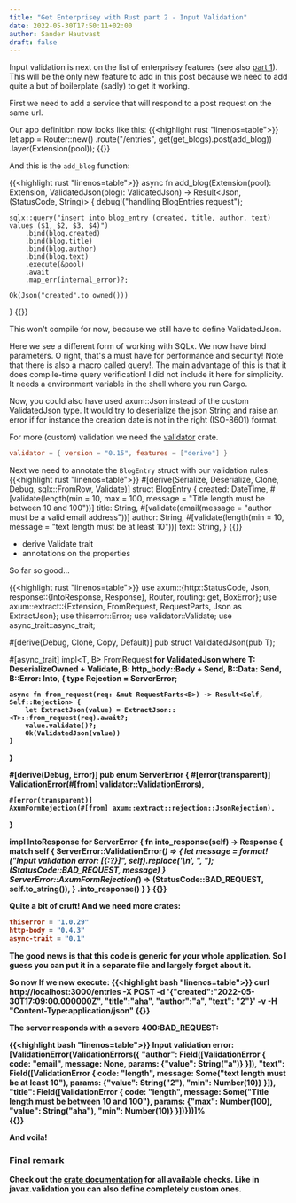 ```yaml
---
title: "Get Enterprisey with Rust part 2 - Input Validation"
date: 2022-05-30T17:50:11+02:00
author: Sander Hautvast
draft: false
---
```

Input validation is next on the list of enterprisey features (see also [part 1](/enterprisey)). This will be the only new feature to add in this post because we need to add quite a but of boilerplate (sadly) to get it working.

First we need to add a service that will respond to a post request on the same url. 

Our app definition now looks like this:
{{<highlight rust "linenos=table">}}
let app = Router::new()
        .route("/entries", get(get_blogs).post(add_blog))
        .layer(Extension(pool));
{{</highlight>}}

And this is the ```add_blog``` function:

{{<highlight rust "linenos=table">}}
async fn add_blog(Extension(pool): Extension<PgPool>, ValidatedJson(blog): ValidatedJson<BlogEntry>) -> Result<Json<String>, (StatusCode, String)> {
    debug!("handling BlogEntries request");

    sqlx::query("insert into blog_entry (created, title, author, text) values ($1, $2, $3, $4)")
        .bind(blog.created)
        .bind(blog.title)
        .bind(blog.author)
        .bind(blog.text)
        .execute(&pool)
        .await
        .map_err(internal_error)?;

    Ok(Json("created".to_owned()))
}
{{</highlight>}}

This won't compile for now, because we still have to define ValidatedJson.

Here we see a different form of working with SQLx. We now have bind parameters. O right, that's a must have for performance and security! Note that there is also a macro called query!. The main advantage of this is that it does compile-time query verification! I did not include it here for simplicity. It needs a environment variable in the shell where you run Cargo.

Now, you could also have used axum::Json instead of the custom ValidatedJson type. It would try to deserialize the json String and raise an error if for instance the creation date is not in the right (ISO-8601) format. 

For more (custom) validation we need the [validator](https://crates.io/crates/validator) crate.
```Cargo.toml
validator = { version = "0.15", features = ["derive"] }
```

Next we need to annotate the ```BlogEntry``` struct with our validation rules:
{{<highlight rust "linenos=table">}}
#[derive(Serialize, Deserialize, Clone, Debug, sqlx::FromRow, Validate)]
struct BlogEntry {
    created: DateTime<Utc>,
    #[validate(length(min = 10, max = 100, message = "Title length must be between 10 and 100"))]
    title: String,
    #[validate(email(message = "author must be a valid email address"))]
    author: String,
    #[validate(length(min = 10, message = "text length must be at least 10"))]
    text: String,
}
{{</highlight>}}

* derive Validate trait
* annotations on the properties

So far so good...

{{<highlight rust "linenos=table">}}
use axum::{http::StatusCode, Json, response::{IntoResponse, Response}, Router, routing::get, BoxError};
use axum::extract::{Extension, FromRequest, RequestParts, Json as ExtractJson};
use thiserror::Error;
use validator::Validate;
use async_trait::async_trait;

#[derive(Debug, Clone, Copy, Default)]
pub struct ValidatedJson<T>(pub T);

#[async_trait]
impl<T, B> FromRequest<B> for ValidatedJson<T>
    where
        T: DeserializeOwned + Validate,
        B: http_body::Body + Send,
        B::Data: Send,
        B::Error: Into<BoxError>,
{
    type Rejection = ServerError;

    async fn from_request(req: &mut RequestParts<B>) -> Result<Self, Self::Rejection> {
        let ExtractJson(value) = ExtractJson::<T>::from_request(req).await?;
        value.validate()?;
        Ok(ValidatedJson(value))
    }
}

#[derive(Debug, Error)]
pub enum ServerError {
    #[error(transparent)]
    ValidationError(#[from] validator::ValidationErrors),

    #[error(transparent)]
    AxumFormRejection(#[from] axum::extract::rejection::JsonRejection),
}

impl IntoResponse for ServerError {
    fn into_response(self) -> Response {
        match self {
            ServerError::ValidationError(_) => {
                let message = format!("Input validation error: [{:?}]", self).replace('\n', ", ");
                (StatusCode::BAD_REQUEST, message)
            }
            ServerError::AxumFormRejection(_) => (StatusCode::BAD_REQUEST, self.to_string()),
        }
            .into_response()
    }
}
{{</highlight>}}

Quite a bit of cruft! And we need more crates:
```Cargo.toml
thiserror = "1.0.29"
http-body = "0.4.3"
async-trait = "0.1"
```

The good news is that this code is generic for your whole application. So I guess you can put it in a separate file and largely forget about it.

So now If we now execute:
{{<highlight bash "linenos=table">}}
curl http://localhost:3000/entries -X POST -d '{"created":"2022-05-30T17:09:00.000000Z", "title":"aha", "author":"a", "text": "2"}' -v -H "Content-Type:application/json"
{{</highlight>}}

The server responds with a severe 400:BAD_REQUEST:

{{<highlight bash "linenos=table">}}
Input validation error: [ValidationError(ValidationErrors({
    "author": Field([ValidationError { code: "email", message: None, params: {"value": String("a")} }]), 
    "text": Field([ValidationError { code: "length", message: Some("text length must be at least 10"), params: {"value": String("2"),   "min": Number(10)} }]), 
    "title": Field([ValidationError { code: "length", message: Some("Title length must be between 10 and 100"), params: {"max": Number(100), "value": String("aha"), "min": Number(10)} }])}))]%       
{{</highlight>}}

And voila!

### Final remark
Check out the [crate documentation](https://docs.rs/validator/0.15.0/validator/) for all available checks. Like in javax.validation you can also define completely custom ones.